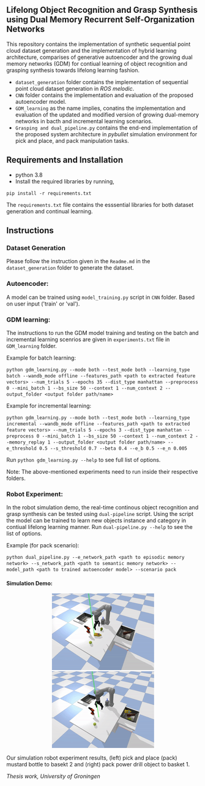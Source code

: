 ## Lifelong Object Recognition and Grasp Synthesis using Dual Memory Recurrent Self-Organization Networks

This repository contains the implementation of synthetic sequential point cloud dataset generation and the implementation of hybrid learning architecture, comparises of generative autoencoder and the growing dual memory networks (GDM) for contiual learning of object recognition and grasping synthesis towards lifelong learning fashion.

 * ``` dataset_generation ``` folder contains the implementation of sequential point cloud dataset generation in _ROS melodic_. 
 * ``` CNN ``` folder contains the implementation and evaluation of the proposed autoencoder model. 
 * ``` GDM_learning ``` as the name implies, conatins the implementation and evaluation of the updated and modified version of growing dual-memory networks in bacth and incremental learning scenarios. 
 * ``` Grasping and dual_pipeline.py ``` contains the end-end implementation of the proposed system architecture in _pybullet_ simulation environment for pick and place, and pack manipulation tasks.

## Requirements and Installation
* python 3.8
* Install the required libraries by running, 
```
pip install -r requirements.txt
```
The ```requirements.txt``` file contains the esssential libraries for both dataset generation and continual learning. 

## Instructions
### Dataset Generation
Please follow the instruction given in the ```Readme.md``` in the ```dataset_generation``` folder to generate the dataset.

### Autoencoder:
A model can be trained using ```model_training.py``` script in ```CNN``` folder. Based on user input ('train' or 'val').

### GDM learning:
The instructions to run the GDM model training and testing on the batch and incremental learning scenrios are given in ```experiments.txt``` file in ```GDM_learning``` folder. 

Example for batch learning: 

```
python gdm_learning.py --mode both --test_mode both --learning_type batch --wandb_mode offline --features_path <path to extracted feature vectors> --num_trials 5 --epochs 35 --dist_type manhattan --preprocess 0 --mini_batch 1 --bs_size 50 --context 1 --num_context 2 --output_folder <output folder path/name>
```
Example for incremental learning:

```
python gdm_learning.py --mode both --test_mode both --learning_type incremental --wandb_mode offline --features_path <path to extracted feature vectors> --num_trials 5 --epochs 3 --dist_type manhattan --preprocess 0 --mini_batch 1 --bs_size 50 --context 1 --num_context 2 --memory_replay 1 --output_folder <output folder path/name> --e_threshold 0.5 --s_threshold 0.7 --beta 0.4 --e_b 0.5 --e_n 0.005
```

Run ```python gdm_learning.py --help``` to see full list of options. 

Note: The above-mentioned experiments need to run inside their respective folders. 


### Robot Experiment:
In the robot simulation demo, the real-time continous object recognition and grasp synthesis can be tested using ```dual-pipeline``` script. Using the script the model can be trained to learn new objects instance and category in contiual lifelong learning manner. Run ```dual-pipeline.py --help``` to see the list of options.

Example (for pack scenario):
```
python dual_pipeline.py --e_network_path <path to episodic memory network> --s_network_path <path to semantic memory network> --model_path <path to trained autoencoder model> --scenario pack
```
#### Simulation Demo:
<p align="center"/>
  <img src="images/demo_mustard_bottle.gif" alt="animated"/>
  
  <img src="images/demo_power_drill.gif" alt="animated"/>

Our simulation robot experiment results, (left) pick and place (pack) mustard bottle to basekt 2 and (right) pack power drill object to basket 1.

_Thesis work, University of Groningen_
